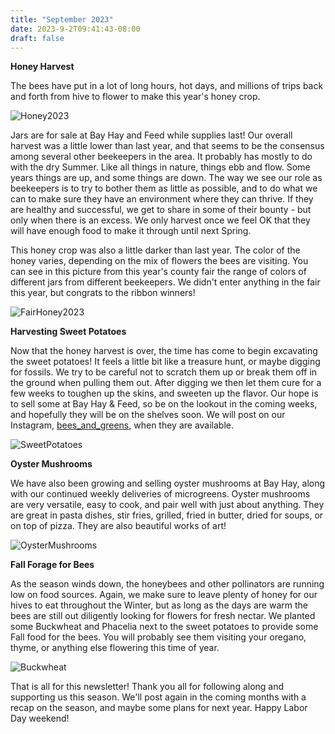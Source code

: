 ```yaml
---
title: "September 2023"
date: 2023-9-2T09:41:43-08:00
draft: false
---
```


**Honey Harvest**

The bees have put in a lot of long hours, hot days, and millions of trips back and forth from hive to flower to make this year's honey crop.

![Honey2023](/images/archive/honey2023.jpg)

Jars are for sale at Bay Hay and Feed while supplies last! Our overall harvest was a little lower than last year, and that seems to be the consensus among several other beekeepers in the area. It probably has mostly to do with the dry Summer. Like all things in nature, things ebb and flow. Some years things are up, and some things are down. The way we see our role as beekeepers is to try to bother them as little as possible, and to do what we can to make sure they have an environment where they can thrive. If they are healthy and successful, we get to share in some of their bounty - but only when there is an excess. We only harvest once we feel OK that they will have enough food to make it through until next Spring.

This honey crop was also a little darker than last year. The color of the honey varies, depending on the mix of flowers the bees are visiting. You can see in this picture from this year's county fair the range of colors of different jars from different beekeepers. We didn't enter anything in the fair this year, but congrats to the ribbon winners!

![FairHoney2023](/images/archive/honey-fair.jpg)

**Harvesting Sweet Potatoes**

Now that the honey harvest is over, the time has come to begin excavating the sweet potatoes! It feels a little bit like a treasure hunt, or maybe digging for fossils. We try to be careful not to scratch them up or break them off in the ground when pulling them out. After digging we then let them cure for a few weeks to toughen up the skins, and sweeten up the flavor. Our hope is to sell some at Bay Hay & Feed, so be on the lookout in the coming weeks, and hopefully they will be on the shelves soon. We will post on our Instagram, [bees_and_greens](https://www.instagram.com/bees_and_greens/), when they are available.

![SweetPotatoes](/images/archive/sweetpotatoes2023.jpg)

**Oyster Mushrooms**

We have also been growing and selling oyster mushrooms at Bay Hay, along with our continued weekly deliveries of microgreens. Oyster mushrooms are very versatile, easy to cook, and pair well with just about anything. They are great in pasta dishes, stir fries, grilled, fried in butter, dried for soups, or on top of pizza. They are also beautiful works of art!

![OysterMushrooms](/images/archive/oyster-mushrooms.jpg)

**Fall Forage for Bees**

As the season winds down, the honeybees and other pollinators are running low on food sources. Again, we make sure to leave plenty of honey for our hives to eat throughout the Winter, but as long as the days are warm the bees are still out diligently looking for flowers for fresh nectar. We planted some Buckwheat and Phacelia next to the sweet potatoes to provide some Fall food for the bees. You will probably see them visiting your oregano, thyme, or anything else flowering this time of year.

![Buckwheat](/images/archive/buckwheat.jpg)


That is all for this newsletter! Thank you all for following along and supporting us this season. We'll post again in the coming months with a recap on the season, and maybe some plans for next year. Happy Labor Day weekend!

